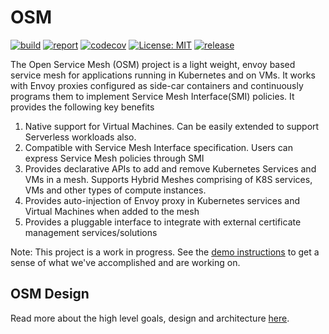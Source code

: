 # OSM

[![build](https://github.com/open-service-mesh/osm/workflows/Go/badge.svg)](https://github.com/open-service-mesh/osm/actions?query=workflow%3AGo)
[![report](https://goreportcard.com/badge/github.com/open-service-mesh/osm)](https://goreportcard.com/report/github.com/open-service-mesh/osm)
[![codecov](https://codecov.io/gh/open-service-mesh/osm/branch/master/graph/badge.svg)](https://codecov.io/gh/open-service-mesh/osm)
[![License: MIT](https://img.shields.io/badge/License-MIT-yellow.svg)](https://github.com/open-service-mesh/osm/blob/master/LICENSE)
[![release](https://img.shields.io/github/release/open-service-mesh/osm/all.svg)](https://github.com/open-service-mesh/osm/releases)

The Open Service Mesh (OSM) project is a light weight, envoy based service mesh for applications running in Kubernetes and on VMs. It works with Envoy proxies configured as side-car containers and continuously programs them to implement Service Mesh Interface(SMI) policies. It provides the following key benefits
1. Native support for Virtual Machines. Can be easily extended to support Serverless workloads also. 
2. Compatible with Service Mesh Interface specification. Users can express Service Mesh policies through SMI
3. Provides declarative APIs to add and remove Kubernetes Services and VMs in a mesh. Supports Hybrid Meshes comprising of K8S services, VMs and other types of compute instances. 
4. Provides auto-injection of Envoy proxy in Kubernetes services and Virtual Machines when added to the mesh
5. Provides a pluggable interface to integrate with external certificate management services/solutions 

Note: This project is a work in progress. See the [demo instructions](demo/README.md) to get a sense of what we've accomplished and are working on.

## OSM Design
Read more about the high level goals, design and architecture [here](DESIGN.md).
